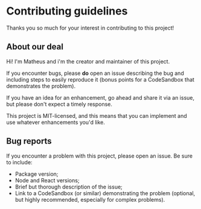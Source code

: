 # Contributing guidelines

Thanks you so much for your interest in contributing to this project!

## About our deal

Hi! I'm Matheus and i'm the creator and maintainer of this project.

If you encounter bugs, please **do** open an issue describing the bug and including steps to easily reproduce it (bonus points for a CodeSandbox that demonstrates the problem).

If you have an idea for an enhancement, go ahead and share it via an issue, but please don't expect a timely response.

This project is MIT-licensed, and this means that you can implement and use whatever enhancements you'd like.

## Bug reports

If you encounter a problem with this project, please open an issue. Be sure to include:

- Package version;
- Node and React versions;
- Brief but thorough description of the issue;
- Link to a CodeSandbox (or similar) demonstrating the problem (optional, but highly recommended, especially for complex problems).
